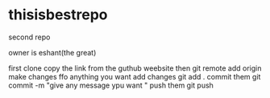 # thisisbestrepo
second repo

owner is eshant(the great)

first clone copy the link from the guthub weebsite then git remote add origin <link>
make changes ffo anything you want
add changes git add .
commit them git commit -m "give any message ypu want  "
push them git push


